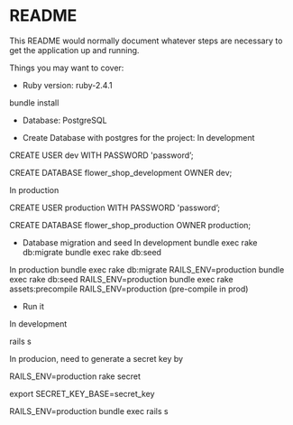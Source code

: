# README

This README would normally document whatever steps are necessary to get the
application up and running.

Things you may want to cover:

* Ruby version: ruby-2.4.1

bundle install

* Database: PostgreSQL

* Create Database with postgres for the project:
In development 

CREATE USER dev WITH PASSWORD 'password’;

CREATE DATABASE flower_shop_development OWNER dev;

In production

CREATE USER production WITH PASSWORD 'password’;

CREATE DATABASE flower_shop_production OWNER production;

* Database migration and seed
In development
bundle exec rake db:migrate
bundle exec rake db:seed

In production
bundle exec rake db:migrate RAILS_ENV=production
bundle exec rake db:seed RAILS_ENV=production
bundle exec rake assets:precompile RAILS_ENV=production (pre-compile in prod)

* Run it

In development

rails s

In producion, need to generate a secret key by

RAILS_ENV=production rake secret

export SECRET_KEY_BASE=secret_key

RAILS_ENV=production bundle exec rails s

